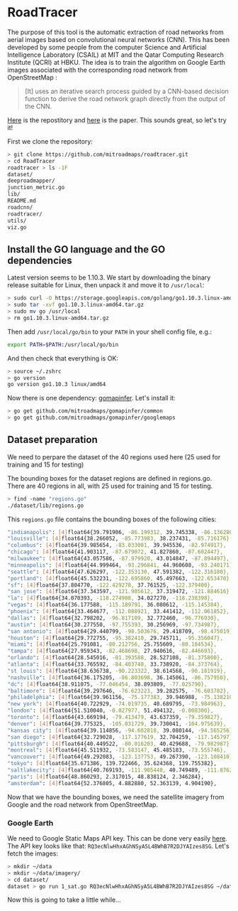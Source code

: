 # RoadTracer

The purpose of this tool is the automatic extraction of road networks from aerial images based on convolutional neural networks (CNN). This has been developed by some people from the computer Science and Artificial Intelligence Laboratory (CSAIL) at MIT and the Qatar Computing Research Institute (QCRI) at HBKU. The idea is to train the algorithm on Google Earth images associated with the corresponding road network from OpenStreetMap :
> [It] uses an iterative search process guided by a CNN-based decision function to derive the road network graph directly from the output of the CNN.

[Here](https://github.com/mitroadmaps/roadtracer) is the repostitory and [here](https://roadmaps.csail.mit.edu/roadtracer.pdf) is the paper. This sounds great, so let's try it!

First we clone the repository:

```bash
> git clone https://github.com/mitroadmaps/roadtracer.git
> cd RoadTracer
roadtracer > ls -1F
dataset/
deeproadmapper/
junction_metric.go
lib/
README.md
roadcnn/
roadtracer/
utils/
viz.go
```

## Install the GO language and the GO dependencies

Latest version seems to be 1.10.3. We start by downloading the binary release suitable for Linux, then unpack it and move it to `/usr/local`:
```bash
> sudo curl -O https://storage.googleapis.com/golang/go1.10.3.linux-amd64.tar.gz
> sudo tar -xvf go1.10.3.linux-amd64.tar.gz
> sudo mv go /usr/local
> rm go1.10.3.linux-amd64.tar.gz
```
Then add `/usr/local/go/bin` to your `PATH` in your shell config file, e.g.:
```bash
export PATH=$PATH:/usr/local/go/bin
```
And then check that everything is OK:
```bash
> source ~/.zshrc
> go version
go version go1.10.3 linux/amd64
```

Now there is one dependency: [gomapinfer](https://github.com/mitroadmaps/gomapinfer/). Let's install it:

```bash
> go get github.com/mitroadmaps/gomapinfer/common
> go get github.com/mitroadmaps/gomapinfer/googlemaps
```

## Dataset preparation

We need to perpare the dataset of the 40 regions used here (25 used for training and 15 for testing)

The bounding boxes for the dataset regions are defined in regions.go. There are 40 regions in all, with 25 used for training and 15 for testing.

```bash
> find -name "regions.go"
./dataset/lib/regions.go
```

This `regions.go` file contains the bounding boxes of the following cities:

```bash
"indianapolis": [4]float64{39.791906, -86.199312, 39.745338, -86.136280},
"louisville": [4]float64{38.266052, -85.773983, 38.237431, -85.716176},
"columbus": [4]float64{39.985654, -83.033001, 39.945536, -82.974917},
"chicago": [4]float64{41.903117, -87.679072, 41.827860, -87.602447},
"milwaukee": [4]float64{43.057586, -87.979920, 43.014847, -87.894497},
"minneapolis": [4]float64{44.999464, -93.296841, 44.960608, -93.240171},
"seattle": [4]float64{47.626297, -122.353130, 47.591382, -122.316180},
"portland": [4]float64{45.532231, -122.695860, 45.497663, -122.653470},
"sf": [4]float64{37.804770, -122.429278, 37.761525, -122.379400},
"san jose": [4]float64{37.343597, -121.905612, 37.319472, -121.884616},
"la": [4]float64{34.070393, -118.274908, 34.027270, -118.238398},
"vegas": [4]float64{36.177588, -115.189791, 36.080612, -115.145384},
"phoenix": [4]float64{33.464677, -112.088921, 33.441412, -112.061852},
"dallas": [4]float64{32.798202, -96.817109, 32.772460, -96.776930},
"austin": [4]float64{30.277550, -97.755393, 30.256969, -97.734987},
"san antonio": [4]float64{29.440799, -98.503676, 29.418709, -98.475019},
"houston": [4]float64{29.772755, -95.382410, 29.745711, -95.356047},
"miami": [4]float64{25.791081, -80.212756, 25.755609, -80.184534},
"tampa": [4]float64{27.959343, -82.468698, 27.940616, -82.446693},
"orlando": [4]float64{28.545016, -81.393588, 28.527108, -81.375800},
"atlanta": [4]float64{33.765592, -84.403740, 33.738920, -84.373764},
"st louis": [4]float64{38.636738, -90.223322, 38.614568, -90.181919},
"nashville": [4]float64{36.175205, -86.803698, 36.145061, -86.757950},
"dc": [4]float64{38.911075, -77.046454, 38.893809, -77.025790},
"baltimore": [4]float64{39.297646, -76.623223, 39.282575, -76.603782},
"philadelphia": [4]float64{39.961156, -75.177383, 39.946988, -75.138210},
"new york": [4]float64{40.722929, -74.019735, 40.689795, -73.984963},
"london": [4]float64{51.510040, -0.027977, 51.494132, -0.008300},
"toronto": [4]float64{43.669194, -79.413479, 43.637359, -79.359827},
"denver": [4]float64{39.775325, -105.031729, 39.730041, -104.975639},
"kansas city": [4]float64{39.114856, -94.602818, 39.080144, -94.565256},
"san diego": [4]float64{32.729028, -117.177619, 32.704259, -117.145797},
"pittsburgh": [4]float64{40.449522, -80.016203, 40.429688, -79.982987},
"montreal": [4]float64{45.511932, -73.583147, 45.485183, -73.555746},
"vancouver": [4]float64{49.292083, -123.137753, 49.267390, -123.108410},
"tokyo": [4]float64{35.671386, 139.722466, 35.624368, 139.755382},
"saltlakecity": [4]float64{40.769193, -111.905448, 40.749489, -111.876258},
"paris": [4]float64{48.860293, 2.317015, 48.838124, 2.346284},
"amsterdam": [4]float64{52.376805, 4.882880, 52.363139, 4.904190},
```

Now that we have the bounding boxes, we need the satellite imagery from Google and the road network from OpenStreetMap.

###  Google Earth

We need to Google Static Maps API key. This can be done very easily [here](https://developers.google.com/maps/documentation/static-maps/). The API key looks like that: `RQ3ecNlwHhxAGhNSyA5L4BWhB7R2DJYAIzes8SG`. Let's fetch the images:
```bash
> mkdir ~/data
> mkdir ~/data/imagery/
> cd dataset/
dataset > go run 1_sat.go RQ3ecNlwHhxAGhNSyA5L4BWhB7R2DJYAIzes8SG ~/data/imagery
```
Now this is going to take a little while...
